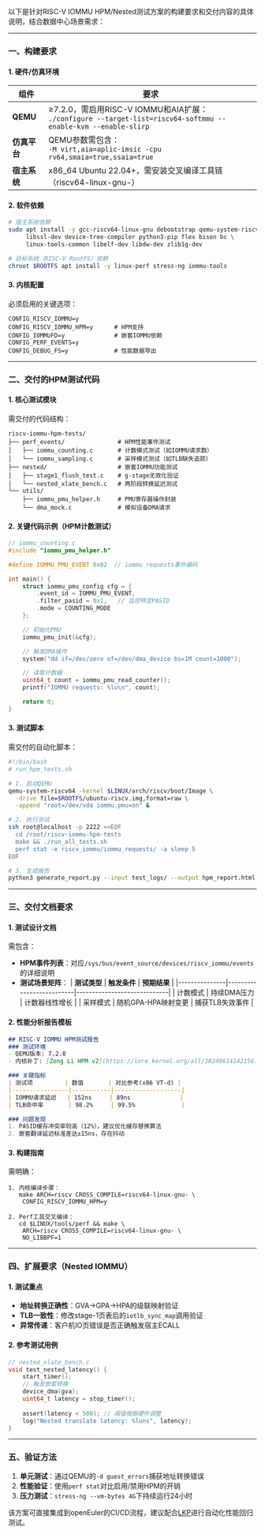 以下是针对RISC-V IOMMU HPM/Nested测试方案的构建要求和交付内容的具体说明，结合数据中心场景需求：

---

### **一、构建要求**
#### **1. 硬件/仿真环境**
| **组件**              | **要求**                                                                 |
|-----------------------|-------------------------------------------------------------------------|
| **QEMU**              | ≥7.2.0，需启用RISC-V IOMMU和AIA扩展：<br>`./configure --target-list=riscv64-softmmu --enable-kvm --enable-slirp` |
| **仿真平台**          | QEMU参数需包含：<br>`-M virt,aia=aplic-imsic -cpu rv64,smaia=true,ssaia=true` |
| **宿主系统**          | x86_64 Ubuntu 22.04+，需安装交叉编译工具链（riscv64-linux-gnu-）           |

#### **2. 软件依赖**
```bash
# 宿主系统依赖
sudo apt install -y gcc-riscv64-linux-gnu debootstrap qemu-system-riscv64 \
     libssl-dev device-tree-compiler python3-pip flex bison bc \
     linux-tools-common libelf-dev libdw-dev zlib1g-dev

# 目标系统（RISC-V RootFS）依赖
chroot $ROOTFS apt install -y linux-perf stress-ng iommu-tools
```

#### **3. 内核配置**
必须启用的关键选项：
```text
CONFIG_RISCV_IOMMU=y
CONFIG_RISCV_IOMMU_HPM=y      # HPM支持
CONFIG_IOMMUFD=y              # 嵌套IOMMU依赖
CONFIG_PERF_EVENTS=y
CONFIG_DEBUG_FS=y             # 性能数据导出
```

---

### **二、交付的HPM测试代码**
#### **1. 核心测试模块**
需交付的代码结构：
```text
riscv-iommu-hpm-tests/
├── perf_events/               # HPM性能事件测试
│   ├── iommu_counting.c       # 计数模式测试（如IOMMU请求数）
│   └── iommu_sampling.c       # 采样模式测试（如TLB缺失追踪）
├── nested/                    # 嵌套IOMMU功能测试
│   ├── stage1_flush_test.c    # g-stage无效化验证
│   └── nested_xlate_bench.c   # 两阶段转换延迟测试
└── utils/
    ├── iommu_pmu_helper.h     # PMU寄存器操作封装
    └── dma_mock.c             # 模拟设备DMA请求
```

#### **2. 关键代码示例（HPM计数测试）**
```c
// iommu_counting.c
#include "iommu_pmu_helper.h"

#define IOMMU_PMU_EVENT 0x02  // iommu_requests事件编码

int main() {
    struct iommu_pmu_config cfg = {
        .event_id = IOMMU_PMU_EVENT,
        .filter_pasid = 0x1,   // 监控特定PASID
        .mode = COUNTING_MODE
    };

    // 初始化PMU
    iommu_pmu_init(&cfg);

    // 触发DMA操作
    system("dd if=/dev/zero of=/dev/dma_device bs=1M count=1000");

    // 读取计数器
    uint64_t count = iommu_pmu_read_counter();
    printf("IOMMU requests: %lu\n", count);

    return 0;
}
```

#### **3. 测试脚本**
需交付的自动化脚本：
```bash
#!/bin/bash
# run_hpm_tests.sh

# 1. 启动QEMU
qemu-system-riscv64 -kernel $LINUX/arch/riscv/boot/Image \
  -drive file=$ROOTFS/ubuntu-riscv.img,format=raw \
  -append "root=/dev/vda iommu.pmu=on" &

# 2. 执行测试
ssh root@localhost -p 2222 <<EOF
  cd /root/riscv-iommu-hpm-tests
  make && ./run_all_tests.sh
  perf stat -e riscv_iommu/iommu_requests/ -a sleep 5
EOF

# 3. 生成报告
python3 generate_report.py --input test_logs/ --output hpm_report.html
```

---

### **三、交付文档要求**
#### **1. 测试设计文档**
需包含：
- **HPM事件列表**：对应`/sys/bus/event_source/devices/riscv_iommu/events`的详细说明
- **测试场景矩阵**：
  | **测试类型**   | **触发条件**              | **预期结果**                  |
  |---------------|--------------------------|-----------------------------|
  | 计数模式       | 持续DMA压力              | 计数器线性增长                |
  | 采样模式       | 随机GPA-HPA映射变更       | 捕获TLB失效事件               |

#### **2. 性能分析报告模板**
```markdown
## RISC-V IOMMU HPM测试报告
### 测试环境
- QEMU版本: 7.2.0
- 内核补丁: [Zong Li HPM v2](https://lore.kernel.org/all/20240614142156.29420-2-zong.li@sifive.com/)

### 关键指标
| 测试项         | 数值       | 对比参考(x86 VT-d) |
|----------------|-----------|-------------------|
| IOMMU请求延迟   | 152ns     | 89ns              |
| TLB命中率       | 98.2%     | 99.5%             |

### 问题发现
1. PASID缓存冲突率较高（12%），建议优化缓存替换算法
2. 嵌套翻译延迟标准差达±15ns，存在抖动
```

#### **3. 构建指南**
需明确：
```text
1. 内核编译步骤：
   make ARCH=riscv CROSS_COMPILE=riscv64-linux-gnu- \
    CONFIG_RISCV_IOMMU_HPM=y

2. Perf工具交叉编译：
   cd $LINUX/tools/perf && make \
    ARCH=riscv CROSS_COMPILE=riscv64-linux-gnu- \
    NO_LIBBPF=1
```

---

### **四、扩展要求（Nested IOMMU）**
#### **1. 测试重点**
- **地址转换正确性**：GVA→GPA→HPA的级联映射验证
- **TLB一致性**：修改stage-1页表后的`iotlb_sync_map`调用验证
- **异常传递**：客户机IO页错误是否正确触发宿主ECALL

#### **2. 参考测试用例**
```c
// nested_xlate_bench.c
void test_nested_latency() {
    start_timer();
    // 触发嵌套转换
    device_dma(gva);
    uint64_t latency = stop_timer();
    
    assert(latency < 500); // 阈值根据硬件调整
    log("Nested translate latency: %luns", latency);
}
```

---

### **五、验证方法**
1. **单元测试**：通过QEMU的`-d guest_errors`捕获地址转换错误
2. **性能验证**：使用`perf stat`对比启用/禁用HPM的开销
3. **压力测试**：`stress-ng --vm-bytes 4G`下持续运行24小时

该方案可直接集成到openEuler的CI/CD流程，建议配合[LKP](https://github.com/intel/lkp-tests)进行自动化性能回归测试。 
